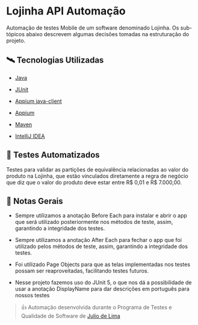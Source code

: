 # Lojinha API Automação
Automação de testes Mobile de um software denominado Lojinha. Os sub-tópicos abaixo descrevem algumas decisões tomadas na estruturação do projeto.


## 🛰️ Tecnologias Utilizadas   
- [Java](https://www.oracle.com/br/java/technologies/javase-jdk11-downloads.html)
  
- [JUnit](https://mvnrepository.com/artifact/org.junit.jupiter/junit-jupiter-engine/5.7.1)

- [Appium java-client](https://mvnrepository.com/artifact/io.appium/java-client)
  
- [Appium](https://appium.io/)
  
- [Maven](https://maven.apache.org/)

- [IntelliJ IDEA](https://www.jetbrains.com/idea/)

## 🤖 Testes Automatizados
Testes para validar as partições de equivalência relacionadas ao valor do produto na Lojinha, que estão vinculados diretamente a regra de negócio que diz que o valor do produto deve estar entre R$ 0,01 e R$ 7.000,00.

## 📝 Notas Gerais

- Sempre utilizamos a anotação Before Each para instalar e abrir o app que será utilizado posteriormente nos métodos de teste, assim, garantindo a integridade dos testes.

- Sempre utilizamos a anotação After Each para fechar o app que foi utilizado pelos métodos de teste, assim, garantindo a integridade dos testes.

- Foi utilizado Page Objects para que as telas implementadas nos testes possam ser reaproveitadas, facilitando testes futuros.

- Nesse projeto fazemos uso do JUnit 5, o que nos dá a possibilidade de usar a anotação DisplayName para dar descrições em português para nossos testes



> 👍 Automação desenvolvida durante o Programa de Testes e Qualidade de Software de [Julio de Lima](https://www.juliodelima.com.br)